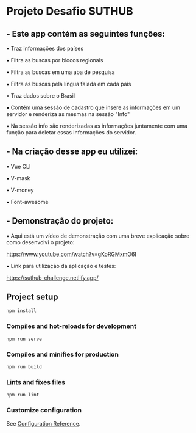 # Projeto Desafio SUTHUB

## - Este app contém as seguintes funções:

• Traz informações dos países

• Filtra as buscas por blocos regionais

• Filtra as buscas em uma aba de pesquisa

• Filtra as buscas pela língua falada em cada país

• Traz dados sobre o Brasil

• Contém uma sessão de cadastro que insere as informações em um servidor e renderiza as mesmas na sessão "Info"

• Na sessão info são renderizadas as informações juntamente com uma função para deletar essas informações do servidor.

## - Na criação desse app eu utilizei:

• Vue CLI

• V-mask

• V-money

• Font-awesome

## - Demonstração do projeto:

• Aqui está um vídeo de demonstração com uma breve explicação sobre como desenvolvi o projeto:

https://www.youtube.com/watch?v=gKoRGMxmO6I

• Link para utilização da aplicação e testes:

https://suthub-challenge.netlify.app/

## Project setup
```
npm install
```

### Compiles and hot-reloads for development
```
npm run serve
```

### Compiles and minifies for production
```
npm run build
```

### Lints and fixes files
```
npm run lint
```

### Customize configuration
See [Configuration Reference](https://cli.vuejs.org/config/).
